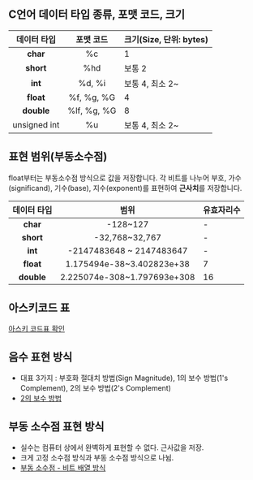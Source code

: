 ## C언어 데이터 타입 종류, 포맷 코드, 크기
| 데이터 타입 | 포맷 코드 | 크기(Size, 단위: bytes) |	
| :-:| :------: | :- |
| **char**	| %c | 1 |
| **short** | %hd | 보통 2 |	
| **int**	| %d, %i | 보통 4, 최소 2~ |	
| **float**	| %f, %g, %G  | 4 | 
| **double** | %lf, %g, %G | 8 | 
| unsigned int | %u | 보통 4, 최소 2~ |


## 표현 범위(부동소수점)
float부터는 부동소수점 방식으로 값을 저장합니다.
각 비트를 나누어 부호, 가수(significand), 기수(base), 지수(exponent)를 표현하여
**근사치**를 저장합니다.

| 데이터 타입 | 범위 | 유효자리수 |	
| :-:| :------: | :- |
| **char** | -128~127 | - |
| **short** | -32,768~32,767| - |
| **int**	| -2147483648 ~ 2147483647 | - |	
| **float**	| 1.175494e-38~3.402823e+38 | 7 | 
| **double** | 2.225074e-308~1.797693e+308 | 16 | 

## 아스키코드 표
[아스키 코드표 확인](https://namu.wiki/jump/KBk2FxLOgqKXvA%2B5byx9GAmaVb%2FHDfqyILlEkBqxYWzsDyFKbTuRQm2DEVWUwC5wQyLn0tBgCMyl7e669hdsNBzSflqJHgRfuWsIw9OTgHI%3D)

## 음수 표현 방식
- 대표 3가지 : 부호화 절대치 방법(Sign Magnitude), 1의 보수 방법(1's Complement), 2의 보수 방법(2's Complement)
- [2의 보수 방법](https://namu.wiki/w/%EC%BB%B4%ED%93%A8%ED%84%B0%EC%97%90%EC%84%9C%EC%9D%98%20%EC%88%98%20%ED%91%9C%ED%98%84#s-2.2.1.2)

## 부동 소수점 표현 방식
- 실수는 컴퓨터 상에서 완벽하게 표현할 수 없다. 근사값을 저장.
- 크게 고정 소수점 방식과 부동 소수점 방식으로 나뉨.
- [부동 소수점 - 비트 배열 방식](https://namu.wiki/w/%EC%BB%B4%ED%93%A8%ED%84%B0%EC%97%90%EC%84%9C%EC%9D%98%20%EC%88%98%20%ED%91%9C%ED%98%84#s-4.1.1)
